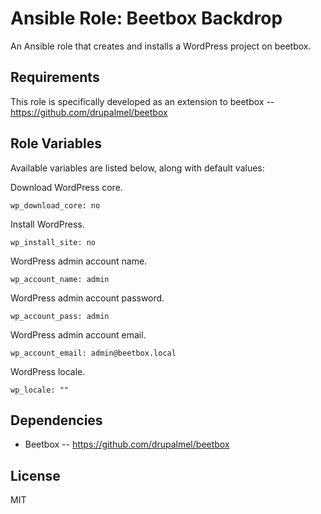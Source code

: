 # Ansible Role: Beetbox Backdrop

An Ansible role that creates and installs a WordPress project on beetbox.

## Requirements

This role is specifically developed as an extension to beetbox -- https://github.com/drupalmel/beetbox

## Role Variables

Available variables are listed below, along with default values:

Download WordPress core.

    wp_download_core: no
    
Install WordPress.    
    
    wp_install_site: no
    
WordPress admin account name.
    
    wp_account_name: admin
    
WordPress admin account password.    
    
    wp_account_pass: admin
    
WordPress admin account email.    
    
    wp_account_email: admin@beetbox.local
    
WordPress locale.    
    
    wp_locale: ""

## Dependencies

- Beetbox -- https://github.com/drupalmel/beetbox

## License

MIT